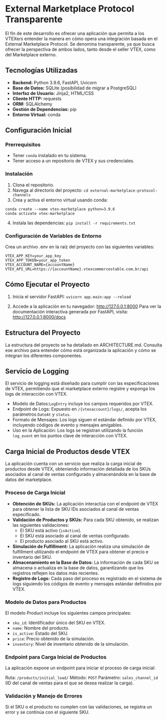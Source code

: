 # External Marketplace Protocol Transparente
El fin de este desarrollo es ofrecer una aplicación que permita a los VTEXers entender la manera en cómo opera una integración basada en el External Marketplace Protocol. 
Se denomina transparente, ya que busca ofrecer la perspectiva de ambos lados, tanto desde el seller VTEX, como del Marketplace externo.

## Tecnologías Utilizadas
- **Backend:** Python 3.9.6, FastAPI, Uvicorn
- **Base de Datos:** SQLite (posibilidad de migrar a PostgreSQL)
- **Interfaz de Usuario:** Jinja2, HTML/CSS
- **Cliente HTTP:** requests
- **ORM:** SQLAlchemy
- **Gestión de Dependencias:** pip
- **Entorno Virtual:** conda

## Configuración Inicial

### Prerrequisitos
- Tener `conda` instalado en tu sistema.
- Tener acceso a un repositorio de VTEX y sus credenciales.

### Instalación
1. Clona el repositorio.
2. Navega al directorio del proyecto: `cd external-marketplace-protocol-channels`
3. Crea y activa el entorno virtual usando conda: 
```
conda create --name vtex-marketplace python=3.9.6
conda activate vtex-marketplace
```
4. Instala las dependencias: `pip install -r requirements.txt`

### Configuración de Variables de Entorno
Crea un archivo .env en la raíz del proyecto con las siguientes variables:
```
VTEX_APP_KEY=your_app_key
VTEX_APP_TOKEN=your_app_token
VTEX_ACCOUNT_NAME={accountName}
VTEX_API_URL=https://{accountName}.vtexcommercestable.com.br/api
```

## Cómo Ejecutar el Proyecto
1. Inicia el servidor FastAPI: `uvicorn app.main:app --reload`

2. Accede a la aplicación en tu navegador: http://127.0.0.1:8000
Para ver la documentación interactiva generada por FastAPI, visita: http://127.0.0.1:8000/docs

## Estructura del Proyecto
La estructura del proyecto se ha detallado en ARCHITECTURE.md. Consulta ese archivo para entender cómo está organizada la aplicación y cómo se integran los diferentes componentes.

## Servicio de Logging
El servicio de logging está diseñado para cumplir con las especificaciones de VTEX, permitiendo que el marketplace externo registre y exponga los logs de interacción con VTEX.

* Modelo de Datos:`LogEntry` incluye los campos requeridos por VTEX.
* Endpoint de Logs: Expuesto en `/{vtexaccount}/logs/`, acepta los parámetros `DateAt` y `status`.
* Formato de Mensajes: Los logs siguen el estándar definido por VTEX, incluyendo códigos de evento y mensajes amigables.
* Uso en la Aplicación: Los logs se registran utilizando la función `log_event` en los puntos clave de interacción con VTEX.

## Carga Inicial de Productos desde VTEX
La aplicación cuenta con un servicio que realiza la carga inicial de productos desde VTEX, obteniendo información detallada de los SKUs asociados al canal de ventas configurado y almacenándola en la base de datos del marketplace.

### Proceso de Carga Inicial
* **Obtención de SKUs:** La aplicación interactúa con el endpoint de VTEX para obtener la lista de SKU IDs asociados al canal de ventas especificado.
* **Validación de Productos y SKUs:** Para cada SKU obtenido, se realizan las siguientes validaciones:
    * El SKU está activo (`isActive`).
    * El SKU está asociado al canal de ventas configurado.
    * El producto asociado al SKU está activo.
* **Simulación de Fulfillment:** La aplicación realiza una simulación de fulfillment utilizando el endpoint de VTEX para obtener el precio e inventario del SKU.
* **Almacenamiento en la Base de Datos:** La información de cada SKU se almacena o actualiza en la base de datos, garantizando que los registros reflejen los datos más recientes.
* **Registro de Logs:** Cada paso del proceso es registrado en el sistema de logs siguiendo los códigos de evento y mensajes estándar definidos por VTEX.

### Modelo de Datos para Productos
El modelo Product incluye los siguientes campos principales:

* `sku_id`: Identificador único del SKU en VTEX.
* `name`: Nombre del producto.
* `is_active`: Estado del SKU.
* `price`: Precio obtenido de la simulación.
* `inventory`: Nivel de inventario obtenido de la simulación.

### Endpoint para Carga Inicial de Productos
La aplicación expone un endpoint para iniciar el proceso de carga inicial:

Ruta: `/products/initial_load/`
Método: `POST`
Parámetro: `sales_channel_id` (ID del canal de ventas para el que se desea realizar la carga).

### Validación y Manejo de Errores
Si el SKU o el producto no cumplen con las validaciones, se registra un error y se continúa con el siguiente SKU.